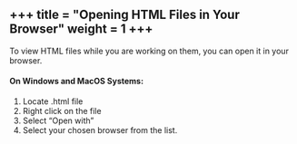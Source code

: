 +++
title = "Opening HTML Files in Your Browser"
weight = 1
+++
---

To view HTML files while you are working on them, you can open it in your browser.
#### On Windows and MacOS Systems:
1. Locate .html file
2. Right click on the file
3. Select “Open with”
4. Select your chosen browser from the list.


